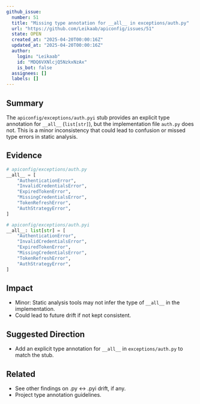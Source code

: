 ```yaml
---
github_issue:
  number: 51
  title: "Missing type annotation for __all__ in exceptions/auth.py"
  url: "https://github.com/Leikaab/apiconfig/issues/51"
  state: OPEN
  created_at: "2025-04-20T00:00:16Z"
  updated_at: "2025-04-20T00:00:16Z"
  author:
    login: "Leikaab"
    id: "MDQ6VXNlcjQ5NzkxNzAx"
    is_bot: false
  assignees: []
  labels: []
---
```


## Summary
The `apiconfig/exceptions/auth.pyi` stub provides an explicit type annotation for `__all__` (`list[str]`), but the implementation file `auth.py` does not. This is a minor inconsistency that could lead to confusion or missed type errors in static analysis.

## Evidence
```python
# apiconfig/exceptions/auth.py
__all__ = [
    "AuthenticationError",
    "InvalidCredentialsError",
    "ExpiredTokenError",
    "MissingCredentialsError",
    "TokenRefreshError",
    "AuthStrategyError",
]

# apiconfig/exceptions/auth.pyi
__all__: list[str] = [
    "AuthenticationError",
    "InvalidCredentialsError",
    "ExpiredTokenError",
    "MissingCredentialsError",
    "TokenRefreshError",
    "AuthStrategyError",
]
```

## Impact
- Minor: Static analysis tools may not infer the type of `__all__` in the implementation.
- Could lead to future drift if not kept consistent.

## Suggested Direction
- Add an explicit type annotation for `__all__` in `exceptions/auth.py` to match the stub.

## Related
- See other findings on .py ↔ .pyi drift, if any.
- Project type annotation guidelines.